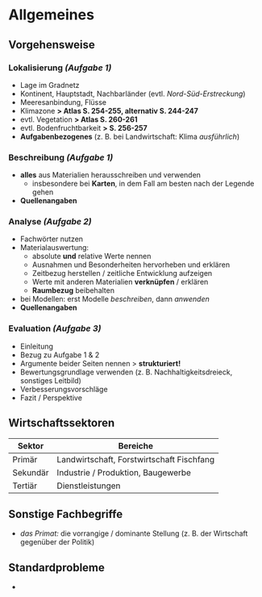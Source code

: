 # Allgemeines

## Vorgehensweise

### Lokalisierung *(Aufgabe 1)*
- Lage im Gradnetz
- Kontinent, Hauptstadt, Nachbarländer (evtl. *Nord-Süd-Erstreckung*)
- Meeresanbindung, Flüsse
- Klimazone **> Atlas S. 254-255, alternativ S. 244-247**
- evtl. Vegetation **> Atlas S. 260-261**
- evtl. Bodenfruchtbarkeit **> S. 256-257**
- **Aufgabenbezogenes** (z. B. bei Landwirtschaft: Klima *ausführlich*)

### Beschreibung *(Aufgabe 1)*
- **alles** aus Materialien herausschreiben und verwenden
	- insbesondere bei **Karten**, in dem Fall am besten nach der Legende gehen
- **Quellenangaben**

### Analyse *(Aufgabe 2)*
- Fachwörter nutzen
- Materialauswertung:
	- absolute **und** relative Werte nennen
	- Ausnahmen und Besonderheiten hervorheben und erklären
	- Zeitbezug herstellen / zeitliche Entwicklung aufzeigen
	- Werte mit anderen Materialien **verknüpfen** / erklären
	- **Raumbezug** beibehalten
- bei Modellen: erst Modelle *beschreiben*, dann *anwenden*
- **Quellenangaben**

### Evaluation *(Aufgabe 3)*
- Einleitung
- Bezug zu Aufgabe 1 & 2
- Argumente beider Seiten nennen > **strukturiert!**
- Bewertungsgrundlage verwenden (z. B. Nachhaltigkeitsdreieck, sonstiges Leitbild)
- Verbesserungsvorschläge
- Fazit / Perspektive

## Wirtschaftssektoren

Sektor | Bereiche
--- | ---
Primär | Landwirtschaft, Forstwirtschaft Fischfang
Sekundär | Industrie / Produktion, Baugewerbe
Tertiär | Dienstleistungen

## Sonstige Fachbegriffe

- *das Primat:* die vorrangige / dominante Stellung (z. B. der Wirtschaft gegenüber der Politik)

## Standardprobleme

- 
<!--stackedit_data:
eyJoaXN0b3J5IjpbLTkwMDk2ODI4Nyw3MjczOTExMDEsLTE3OT
MwODgxMjMsLTg5MjM0MzYyNCwtNjk2Nzk2MzkzLC0xNjkxMzIx
MTMwLC0yODUyOTQzMTEsLTgyNDMwNjI0MV19
-->